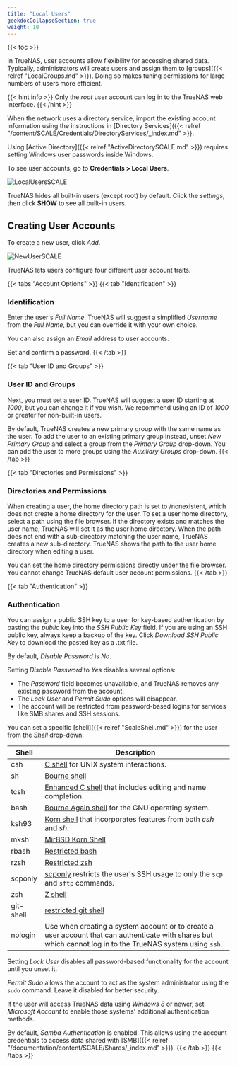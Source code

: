 ```yaml
---
title: "Local Users"
geekdocCollapseSection: true
weight: 10
---
```


{{< toc >}}

In TrueNAS, user accounts allow flexibility for accessing shared data.
Typically, administrators will create users and assign them to [groups]({{< relref "LocalGroups.md" >}}).
Doing so makes tuning permissions for large numbers of users more efficient.

{{< hint info >}}
Only the *root* user account can log in to the TrueNAS web interface.
{{< /hint >}}

When the network uses a directory service, import the existing account information using the instructions in [Directory Services]({{< relref "/content/SCALE/Credentials/DirectoryServices/_index.md" >}}.

Using [Active Directory]({{< relref "ActiveDirectorySCALE.md" >}}) requires setting Windows user passwords inside Windows.

To see user accounts, go to **Credentials > Local Users**.

![LocalUsersSCALE](/images/SCALE/LocalUsersSCALE.png "List of Local User Accounts")

TrueNAS hides all built-in users (except root) by default. Click the <i class="material-icons" aria-hidden="true">settings</i>, then click **SHOW** to see all built-in users.

## Creating User Accounts

To create a new user, click *Add*.

![NewUserSCALE](/images/SCALE/NewUserSCALE.png "Adding a New User Account")

TrueNAS lets users configure four different user account traits. 

{{< tabs "Account Options" >}}
{{< tab "Identification" >}}
### Identification

Enter the user's *Full Name*.
TrueNAS will suggest a simplified *Username* from the *Full Name*, but you can override it with your own choice.

You can also assign an *Email* address to user accounts.

Set and confirm a password.
{{< /tab >}}

{{< tab "User ID and Groups" >}}
### User ID and Groups

Next, you must set a user ID.
TrueNAS will suggest a user ID starting at *1000*, but you can change it if you wish.
We recommend using an ID of *1000* or greater for non-built-in users.

By default, TrueNAS creates a new primary group with the same name as the user.
To add the user to an existing primary group instead, unset *New Primary Group* and select a group from the *Primary Group* drop-down.
You can add the user to more groups using the *Auxiliary Groups* drop-down.
{{< /tab >}}

{{< tab "Directories and Permissions" >}}
### Directories and Permissions

When creating a user, the home directory path is set to <file>/nonexistent</file>, which does not create a home directory for the user.
To set a user home directory, select a path using the file browser.
If the directory exists and matches the user name, TrueNAS will set it as the user home directory.
When the path does not end with a sub-directory matching the user name, TrueNAS creates a new sub-directory.
TrueNAS shows the path to the user home directory when editing a user.

You can set the home directory permissions directly under the file browser. 
You cannot change TrueNAS default user account permissions.
{{< /tab >}}

{{< tab "Authentication" >}}
### Authentication
You can assign a public SSH key to a user for key-based authentication by pasting the *public* key into the *SSH Public Key* field.
If you are using an SSH public key, always keep a backup of the key.
Click *Download SSH Public Key* to download the pasted key as a <file>.txt</file> file.

By default, *Disable Password* is *No*.

Setting *Disable Password* to *Yes* disables several options: 
* The *Password* field becomes unavailable, and TrueNAS removes any existing password from the account.
* The *Lock User* and *Permit Sudo* options will disappear.
* The account will be restricted from password-based logins for services like SMB shares and SSH sessions.

You can set a specific [shell]({{< relref "ScaleShell.md" >}}) for the user from the *Shell* drop-down:

| Shell | Description |
|-------|-------------|
| csh	| [C shell](https://docs.freebsd.org/44doc/usd/04.csh/paper.html) for UNIX system interactions. |
| sh	| [Bourne shell](https://www.in-ulm.de/~mascheck/bourne/v7/) |
| tcsh	| [Enhanced C shell](https://www.tcsh.org) that includes editing and name completion. |
| bash	| [Bourne Again shell](https://www.gnu.org/software/bash/manual/bash.html) for the GNU operating system. |
| ksh93	| [Korn shell](http://www.kornshell.com) that incorporates features from both *csh* and *sh*. |
| mksh	| [MirBSD Korn Shell](https://www.mirbsd.org/mksh.htm) |
| rbash	| [Restricted bash](https://www.gnu.org/software/bash/manual/html_node/The-Restricted-Shell.html) |
| rzsh	| [Restricted zsh](https://www.csse.uwa.edu.au/programming/linux/zsh-doc/zsh_14.html) |
| scponly | [scponly](https://github.com/scponly/scponly/wiki) restricts the user's SSH usage to only the `scp` and `sftp` commands. |
| zsh	| [Z shell](http://zsh.sourceforge.net/) |
| git-shell | [restricted git shell](https://git-scm.com/docs/git-shell) |
| nologin | Use when creating a system account or to create a user account that can authenticate with shares but which cannot log in to the TrueNAS system using `ssh`.

Setting *Lock User* disables all password-based functionality for the account until you unset it.

*Permit Sudo* allows the account to act as the system administrator using the `sudo` command. Leave it disabled for better security.

If the user will access TrueNAS data using *Windows 8* or newer, set *Microsoft Account* to enable those systems' additional authentication methods.

By default, *Samba Authentication* is enabled.
This allows using the account credentials to access data shared with [SMB]({{< relref "/documentation/content/SCALE/Shares/_index.md" >}}).
{{< /tab >}}
{{< /tabs >}}
